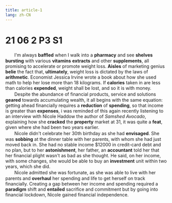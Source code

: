 ```yaml
---
title: article-1
lang: zh-CN
---
```

<style scope>
strong, b { color: var(--vp-c-yellow-light); cursor: pointer; }
</style>
<script setup lang='ts'>
import { useData } from 'vitepress'
import { computed } from 'vue'
import { NDialogProvider, lightTheme, darkTheme } from 'naive-ui'
import { default as NConfigProvider } from 'naive-ui/lib/config-provider/src/ConfigProvider'
import TranslateProvider from '../public/components/CET6/TranslateProvider.vue'
import words from '../public/assets/CET6/article-1'
const { isDark } = useData()
const theme = computed(() => isDark.value ? darkTheme : lightTheme)
</script>

<n-config-provider :theme="theme">
   <n-dialog-provider>
      <translate-provider :words="words" />
   </n-dialog-provider>
</n-config-provider>

# 21 06 2 P3 S1
　　I'm always **baffled** when I walk into a **pharmacy** and see **shelves** **bursting** with various **vitamins** **extracts** and other **supplements**, all promising to accelerate or promote weight loss. **Aisles** of marketing genius **belie** the fact that, **ultimately**, weight loss is dictated by the laws of **arithmetic**. Economist Jessica Irvine wrote a book about how she used math to help her lose more than 18 kilograms. If **calories** taken in are less than calories **expended**, weight shall be lost, and so it is with money.  
　　Despite the abundance of financial products, service and solutions **geared** towards accumulating wealth, it all begins with the same equation: getting ahead financially requires a **reduction** of **spending**, so that income is greater than **expenses**, i was reminded of this again recently listening to an interview with Nicole Haddow the author of *Samshed Avocado*, explaining how she **cracked** the **property** market at 31, it was quite a **feat**, given where she had been two years earlier.  
　　Nicole didn't celebrate her 30th birthday as she had **envisaged**. She was **sobbing** at the dinner table with her parents, with whom she had just moved back in. She had no stable income $12000 in credit-card debt and no plan, but to her **astonishment**, her father, an **accountant** told her that her financial plight wasn't as bad as she thought. He said, on her income, with some changes, she would be able to buy an **investment** unit within two years, which she did.  
　　Nicole admitted she was fortunate, as she was able to live with her parents and **overhaul** her spending and life to get herself on track financially. Creating a gap between her income and spending required a **paradigm** shift and **entailed** sacrifice and commitment but by going into financial lockdown, Nicole gained financial independence.  